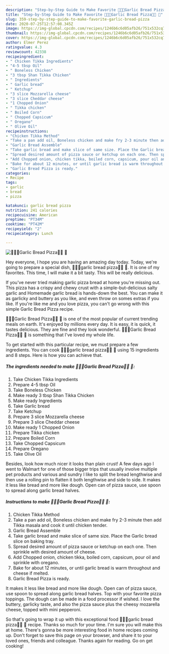 ```yaml
---
description: "Step-by-Step Guide to Make Favorite 🍕🍞🍕Garlic Bread Pizza🍕🍞 🍕"
title: "Step-by-Step Guide to Make Favorite 🍕🍞🍕Garlic Bread Pizza🍕🍞 🍕"
slug: 359-step-by-step-guide-to-make-favorite-garlic-bread-pizza
date: 2020-07-25T12:57:08.345Z
image: https://img-global.cpcdn.com/recipes/1246b6c6d05afb26/751x532cq70/🍕🍞🍕garlic-bread-pizza🍕🍞-🍕-recipe-main-photo.jpg
thumbnail: https://img-global.cpcdn.com/recipes/1246b6c6d05afb26/751x532cq70/🍕🍞🍕garlic-bread-pizza🍕🍞-🍕-recipe-main-photo.jpg
cover: https://img-global.cpcdn.com/recipes/1246b6c6d05afb26/751x532cq70/🍕🍞🍕garlic-bread-pizza🍕🍞-🍕-recipe-main-photo.jpg
author: Elmer Perez
ratingvalue: 4.3
reviewcount: 42338
recipeingredient:
- " Chicken Tikka Ingredients"
- "4-5 tbsp Oil"
- " Boneless Chicken"
- "3 tbsp Shan Tikka Chicken"
- " Ingredients"
- " Garlic bread"
- " Ketchup"
- "3 slice Mozzarella cheese"
- "3 slice Cheddar cheese"
- "1 Chopped Onion"
- " Tikka chicken"
- " Boiled Corn"
- " Chopped Capsicum"
- " Oregano"
- " Olive Oil"
recipeinstructions:
- "Chicken Tikka Method"
- "Take a pan add oil, Boneless chicken and make fry 2-3 minute then add Tikka masala and cook it until chicken tender."
- "Garlic Bread Assemble"
- "Take garlic bread and make slice of same size. Place the Garlic bread slice on baking tray."
- "Spread desired amount of pizza sauce or ketchup on each one. Then sprinkle with desired amount of cheese."
- "Add Chopped onion, chicken tikka, boiled corn, capsicum, pour oil and sprinkle with oregano."
- "Bake for about 12 minutes, or until garlic bread is warm throughout and cheese if melted."
- "Garlic Bread Pizza is ready."
categories:
- Recipe
tags:
- garlic
- bread
- pizza

katakunci: garlic bread pizza 
nutrition: 241 calories
recipecuisine: American
preptime: "PT34M"
cooktime: "PT42M"
recipeyield: "2"
recipecategory: Lunch

---
```



![🍕🍞🍕Garlic Bread Pizza🍕🍞 🍕](https://img-global.cpcdn.com/recipes/1246b6c6d05afb26/751x532cq70/🍕🍞🍕garlic-bread-pizza🍕🍞-🍕-recipe-main-photo.jpg)

Hey everyone, I hope you are having an amazing day today. Today, we're going to prepare a special dish, 🍕🍞🍕garlic bread pizza🍕🍞 🍕. It is one of my favorites. This time, I will make it a bit tasty. This will be really delicious.

If you&#39;ve never tried making garlic pizza bread at home you&#39;re missing out. This pizza has a crispy and chewy crust with a simple-but-delicious salty garlic and Homemade garlic bread is hands-down the best. You can make it as garlicky and buttery as you like, and even throw on somes extras if you like. If you&#39;re like me and you love pizza, you can&#39;t go wrong with this simple Garlic Bread Pizza recipe.

🍕🍞🍕Garlic Bread Pizza🍕🍞 🍕 is one of the most popular of current trending meals on earth. It's enjoyed by millions every day. It is easy, it is quick, it tastes delicious. They are fine and they look wonderful. 🍕🍞🍕Garlic Bread Pizza🍕🍞 🍕 is something that I've loved my whole life.


To get started with this particular recipe, we must prepare a few ingredients. You can cook 🍕🍞🍕garlic bread pizza🍕🍞 🍕 using 15 ingredients and 8 steps. Here is how you can achieve that.

<!--inarticleads1-->

##### The ingredients needed to make 🍕🍞🍕Garlic Bread Pizza🍕🍞 🍕:

1. Take  Chicken Tikka Ingredients
1. Prepare 4-5 tbsp Oil
1. Take  Boneless Chicken
1. Make ready 3 tbsp Shan Tikka Chicken
1. Make ready  Ingredients
1. Take  Garlic bread
1. Take  Ketchup
1. Prepare 3 slice Mozzarella cheese
1. Prepare 3 slice Cheddar cheese
1. Make ready 1 Chopped Onion
1. Prepare  Tikka chicken
1. Prepare  Boiled Corn
1. Take  Chopped Capsicum
1. Prepare  Oregano
1. Take  Olive Oil


Besides, look how much nicer it looks than plain crust! A few days ago I went to Walmart for one of those bigger trips that usually involve multiple pet products and various and sundry I like to split the bread lengthwise and then use a rolling pin to flatten it both lengthwise and side to side. It makes it less like bread and more like dough. Open can of pizza sauce, use spoon to spread along garlic bread halves. 

<!--inarticleads2-->

##### Instructions to make 🍕🍞🍕Garlic Bread Pizza🍕🍞 🍕:

1. Chicken Tikka Method
1. Take a pan add oil, Boneless chicken and make fry 2-3 minute then add Tikka masala and cook it until chicken tender.
1. Garlic Bread Assemble
1. Take garlic bread and make slice of same size. Place the Garlic bread slice on baking tray.
1. Spread desired amount of pizza sauce or ketchup on each one. Then sprinkle with desired amount of cheese.
1. Add Chopped onion, chicken tikka, boiled corn, capsicum, pour oil and sprinkle with oregano.
1. Bake for about 12 minutes, or until garlic bread is warm throughout and cheese if melted.
1. Garlic Bread Pizza is ready.


It makes it less like bread and more like dough. Open can of pizza sauce, use spoon to spread along garlic bread halves. Top with your favorite pizza toppings. The dough can be made in a food processor if wished. I love the buttery, garlicky taste, and also the pizza sauce plus the cheesy mozarella cheese, topped with mini pepperoni. 

So that's going to wrap it up with this exceptional food 🍕🍞🍕garlic bread pizza🍕🍞 🍕 recipe. Thanks so much for your time. I'm sure you will make this at home. There's gonna be more interesting food in home recipes coming up. Don't forget to save this page on your browser, and share it to your loved ones, friends and colleague. Thanks again for reading. Go on get cooking!
